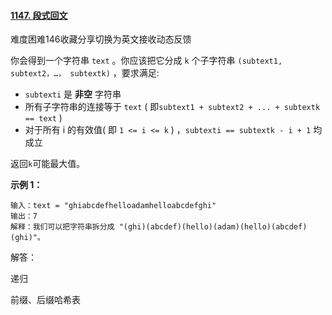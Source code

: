 #### [1147. 段式回文](https://leetcode.cn/problems/longest-chunked-palindrome-decomposition/)

难度困难146收藏分享切换为英文接收动态反馈

你会得到一个字符串 `text` 。你应该把它分成 `k` 个子字符串 `(subtext1, subtext2，…， subtextk)` ，要求满足:

- `subtexti` 是 **非空** 字符串
- 所有子字符串的连接等于 `text` ( 即`subtext1 + subtext2 + ... + subtextk == text` )
- 对于所有 i 的有效值( 即 `1 <= i <= k` ) ，`subtexti == subtextk - i + 1` 均成立

返回`k`可能最大值。

 

**示例 1：**

```
输入：text = "ghiabcdefhelloadamhelloabcdefghi"
输出：7
解释：我们可以把字符串拆分成 "(ghi)(abcdef)(hello)(adam)(hello)(abcdef)(ghi)"。
```





解答：

递归

前缀、后缀哈希表

